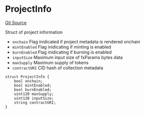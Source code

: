 # ProjectInfo
[Git Source](https://github.com/fxhash/fxhash-evm-contracts/blob/22e6538fd4576a4eee62705cd3e376e2623a19b3/src/lib/Structs.sol)

Struct of project information
- `onchain` Flag inidicated if project metadata is rendered onchain
- `mintEnabled` Flag inidicating if minting is enabled
- `burnEnabled` Flag inidicating if burning is enabled
- `inputSize` Maximum input size of fxParams bytes data
- `maxSupply` Maximum supply of tokens
- `contractURI` CID hash of collection metadata


```solidity
struct ProjectInfo {
    bool onchain;
    bool mintEnabled;
    bool burnEnabled;
    uint120 maxSupply;
    uint120 inputSize;
    string contractURI;
}
```

